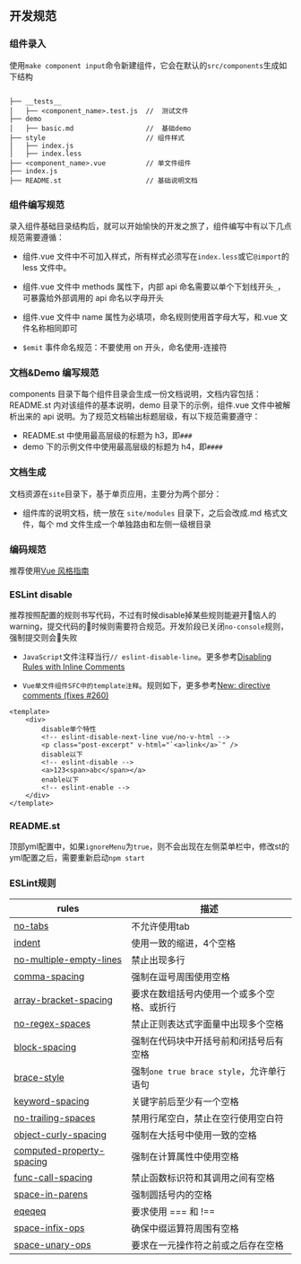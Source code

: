 ## 开发规范

### 组件录入

使用`make component input`命令新建组件，它会在默认的`src/components`生成如下结构

```dir

├── __tests__
│   ├── <component_name>.test.js  //  测试文件
├── demo
│   ├── basic.md                  //  基础demo
├── style                         // 组件样式
│   ├── index.js
│   ├── index.less
├── <component_name>.vue          // 单文件组件
├── index.js
├── README.st                     // 基础说明文档

```

### 组件编写规范

录入组件基础目录结构后，就可以开始愉快的开发之旅了，组件编写中有以下几点规范需要遵循：

-   组件.vue 文件中不可加入样式，所有样式必须写在`index.less`或它`@import`的 less 文件中。

-   组件.vue 文件中 methods 属性下，内部 api 命名需要以单个下划线开头`_`，可暴露给外部调用的 api 命名以字母开头

-   组件.vue 文件中 name 属性为必填项，命名规则使用首字母大写，和.vue 文件名称相同即可

-   `$emit` 事件命名规范：不要使用 on 开头，命名使用-连接符


### 文档&Demo 编写规范

components 目录下每个组件目录会生成一份文档说明，文档内容包括：README.st 内对该组件的基本说明，demo 目录下的示例，组件.vue 文件中被解析出来的 api 说明。为了规范文档输出标题层级，有以下规范需要遵守：

-   README.st 中使用最高层级的标题为 h3，即`###`
-   demo 下的示例文件中使用最高层级的标题为 h4，即`####`


### 文档生成

文档资源在`site`目录下，基于单页应用，主要分为两个部分：

-   组件库的说明文档，统一放在 `site/modules` 目录下，之后会改成.md 格式文件，每个 md 文件生成一个单独路由和左侧一级根目录


### 编码规范

推荐使用[Vue 风格指南](https://cn.vuejs.org/v2/style-guide/index.html)

### ESLint disable

推荐按照配置的规则书写代码，不过有时候disable掉某些规则能避开恼人的warning，提交代码的时候则需要符合规范。开发阶段已关闭`no-console`规则，强制提交则会失败

- `JavaScript`文件注释当行`// eslint-disable-line`。更多参考[Disabling Rules with Inline Comments](http://eslint.cn/docs/user-guide/configuring#disabling-rules-with-inline-comments)

- `Vue单文件组件SFC中的template注释`。规则如下，更多参考[New: directive comments (fixes #260) ](https://github.com/vuejs/eslint-plugin-vue/pull/320)
```vue
<template>
    <div>
        disable单个特性
        <!-- eslint-disable-next-line vue/no-v-html -->
        <p class="post-excerpt" v-html="`<a>link</a>`" />
        disable以下
        <!-- eslint-disable -->
        <a>123<span>abc</span></a>
        enable以下
        <!-- eslint-enable -->
    </div>
</template>
```

### README.st

顶部yml配置中，如果`ignoreMenu`为`true`，则不会出现在左侧菜单栏中，修改st的yml配置之后，需要重新启动`npm start`


### ESLint规则


|  rules | 描述  |
|------|--------|
| [no-tabs](http://eslint.cn/docs/rules/no-tabs) | 不允许使用tab |
| [indent](http://eslint.cn/docs/rules/indent) | 使用一致的缩进，4个空格 |
| [no-multiple-empty-lines](http://eslint.cn/docs/rules/no-multiple-empty-lines) | 禁止出现多行 |
| [comma-spacing](http://eslint.cn/docs/rules/comma-spacing) | 强制在逗号周围使用空格 |
| [array-bracket-spacing](http://eslint.cn/docs/rules/array-bracket-spacing) | 要求在数组括号内使用一个或多个空格、或折行 |
| [no-regex-spaces](http://eslint.cn/docs/rules/no-regex-spaces) | 禁止正则表达式字面量中出现多个空格 |
| [block-spacing](http://eslint.cn/docs/rules/block-spacing) | 强制在代码块中开括号前和闭括号后有空格 |
| [brace-style](http://eslint.cn/docs/rules/brace-style) | 强制`one true brace style`，允许单行语句 |
| [keyword-spacing](http://eslint.cn/docs/rules/keyword-spacing) | 关键字前后至少有一个空格 |
| [no-trailing-spaces](http://eslint.cn/docs/rules/no-trailing-spaces) | 禁用行尾空白，禁止在空行使用空白符 |
| [object-curly-spacing](http://eslint.cn/docs/rules/object-curly-spacing) | 强制在大括号中使用一致的空格 |
| [computed-property-spacing](http://eslint.cn/docs/rules/computed-property-spacing) | 强制在计算属性中使用空格 |
| [func-call-spacing](http://eslint.cn/docs/rules/func-call-spacing) | 禁止函数标识符和其调用之间有空格 |
| [space-in-parens](http://eslint.cn/docs/rules/space-in-parens) | 强制圆括号内的空格 |
| [eqeqeq](http://eslint.cn/docs/rules/eqeqeq) | 要求使用 === 和 !== |
| [space-infix-ops](http://eslint.cn/docs/rules/space-infix-ops) | 确保中缀运算符周围有空格 |
| [space-unary-ops](http://eslint.cn/docs/rules/space-unary-ops) | 要求在一元操作符之前或之后存在空格 |